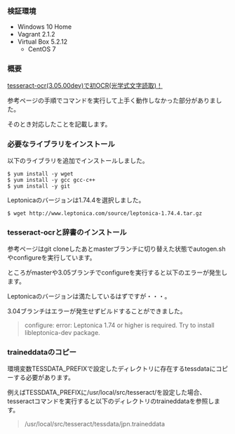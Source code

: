 ### 検証環境

- Windows 10 Home
- Vagrant 2.1.2
- Virtual Box 5.2.12
    - CentOS 7

### 概要

[tesseract-ocr(3.05.00dev)で初OCR(光学式文字読取)！](https://qiita.com/hatahata/items/4daddebb5e84ea575332)

参考ページの手順でコマンドを実行して上手く動作しなかった部分がありました。

そのとき対応したことを記載します。

### 必要なライブラリをインストール

以下のライブラリを追加でインストールしました。

```shell
$ yum install -y wget
$ yum install -y gcc gcc-c++
$ yum install -y git
```

Leptonicaのバージョンは1.74.4を選択しました。

```shell
$ wget http://www.leptonica.com/source/leptonica-1.74.4.tar.gz
```

### tesseract-ocrと辞書のインストール

参考ページはgit cloneしたあとmasterブランチに切り替えた状態でautogen.shやconfigureを実行しています。

ところがmasterや3.05ブランチでconfigureを実行すると以下のエラーが発生します。

Leptonicaのバージョンは満たしているはずですが・・・。

3.04ブランチはエラーが発生せずビルドすることができました。

> configure: error: Leptonica 1.74 or higher is required. Try to install libleptonica-dev package. 

### traineddataのコピー

環境変数TESSDATA_PREFIXで設定したディレクトリに存在するtessdataにコピーする必要があります。

例えばTESSDATA_PREFIXに/usr/local/src/tesseract/を設定した場合、tesseractコマンドを実行すると以下のディレクトリのtraineddataを参照します。

> /usr/local/src/tesseract/tessdata/jpn.traineddata
